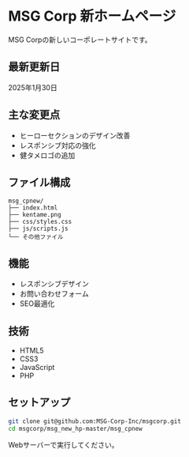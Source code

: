 # MSG Corp 新ホームページ

MSG Corpの新しいコーポレートサイトです。

## 最新更新日
2025年1月30日

## 主な変更点
- ヒーローセクションのデザイン改善
- レスポンシブ対応の強化
- 健タメロゴの追加

## ファイル構成

```
msg_cpnew/
├── index.html
├── kentame.png
├── css/styles.css
├── js/scripts.js
└── その他ファイル
```

## 機能

- レスポンシブデザイン
- お問い合わせフォーム
- SEO最適化

## 技術

- HTML5
- CSS3
- JavaScript
- PHP

## セットアップ

```bash
git clone git@github.com:MSG-Corp-Inc/msgcorp.git
cd msgcorp/msg_new_hp-master/msg_cpnew
```

Webサーバーで実行してください。